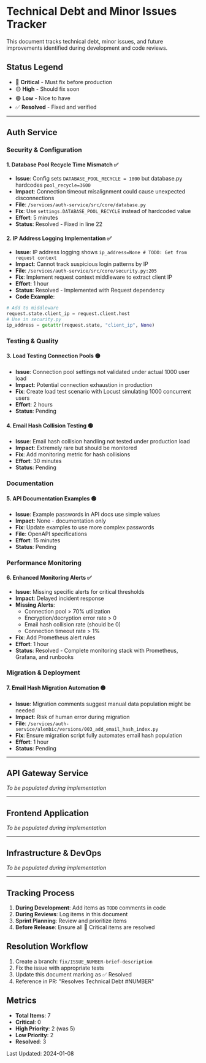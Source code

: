# Technical Debt and Minor Issues Tracker

This document tracks technical debt, minor issues, and future improvements identified during development and code reviews.

## Status Legend
- 🔴 **Critical** - Must fix before production
- 🟡 **High** - Should fix soon
- 🟢 **Low** - Nice to have
- ✅ **Resolved** - Fixed and verified

---

## Auth Service

### Security & Configuration

#### 1. Database Pool Recycle Time Mismatch ✅
- **Issue**: Config sets `DATABASE_POOL_RECYCLE = 1800` but database.py hardcodes `pool_recycle=3600`
- **Impact**: Connection timeout misalignment could cause unexpected disconnections
- **File**: `/services/auth-service/src/core/database.py`
- **Fix**: Use `settings.DATABASE_POOL_RECYCLE` instead of hardcoded value
- **Effort**: 5 minutes
- **Status**: Resolved - Fixed in line 22

#### 2. IP Address Logging Implementation ✅
- **Issue**: IP address logging shows `ip_address=None # TODO: Get from request context`
- **Impact**: Cannot track suspicious login patterns by IP
- **File**: `/services/auth-service/src/core/security.py:205`
- **Fix**: Implement request context middleware to extract client IP
- **Effort**: 1 hour
- **Status**: Resolved - Implemented with Request dependency
- **Code Example**:
```python
# Add to middleware
request.state.client_ip = request.client.host
# Use in security.py
ip_address = getattr(request.state, "client_ip", None)
```

### Testing & Quality

#### 3. Load Testing Connection Pools 🟡
- **Issue**: Connection pool settings not validated under actual 1000 user load
- **Impact**: Potential connection exhaustion in production
- **Fix**: Create load test scenario with Locust simulating 1000 concurrent users
- **Effort**: 2 hours
- **Status**: Pending

#### 4. Email Hash Collision Testing 🟢
- **Issue**: Email hash collision handling not tested under production load
- **Impact**: Extremely rare but should be monitored
- **Fix**: Add monitoring metric for hash collisions
- **Effort**: 30 minutes
- **Status**: Pending

### Documentation

#### 5. API Documentation Examples 🟢
- **Issue**: Example passwords in API docs use simple values
- **Impact**: None - documentation only
- **Fix**: Update examples to use more complex passwords
- **File**: OpenAPI specifications
- **Effort**: 15 minutes
- **Status**: Pending

### Performance Monitoring

#### 6. Enhanced Monitoring Alerts ✅
- **Issue**: Missing specific alerts for critical thresholds
- **Impact**: Delayed incident response
- **Missing Alerts**:
  - Connection pool > 70% utilization
  - Encryption/decryption error rate > 0
  - Email hash collision rate (should be 0)
  - Connection timeout rate > 1%
- **Fix**: Add Prometheus alert rules
- **Effort**: 1 hour
- **Status**: Resolved - Complete monitoring stack with Prometheus, Grafana, and runbooks

### Migration & Deployment

#### 7. Email Hash Migration Automation 🟡
- **Issue**: Migration comments suggest manual data population might be needed
- **Impact**: Risk of human error during migration
- **File**: `/services/auth-service/alembic/versions/003_add_email_hash_index.py`
- **Fix**: Ensure migration script fully automates email hash population
- **Effort**: 1 hour
- **Status**: Pending

---

## API Gateway Service
*To be populated during implementation*

---

## Frontend Application
*To be populated during implementation*

---

## Infrastructure & DevOps
*To be populated during implementation*

---

## Tracking Process

1. **During Development**: Add items as `TODO` comments in code
2. **During Reviews**: Log items in this document
3. **Sprint Planning**: Review and prioritize items
4. **Before Release**: Ensure all 🔴 Critical items are resolved

## Resolution Workflow

1. Create a branch: `fix/ISSUE_NUMBER-brief-description`
2. Fix the issue with appropriate tests
3. Update this document marking as ✅ Resolved
4. Reference in PR: "Resolves Technical Debt #NUMBER"

## Metrics

- **Total Items**: 7
- **Critical**: 0
- **High Priority**: 2 (was 5)
- **Low Priority**: 2
- **Resolved**: 3

Last Updated: 2024-01-08